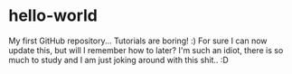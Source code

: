 # hello-world
My first GitHub repository... Tutorials are boring! :)
For sure I can now update this, but will I remember how to later? 
I'm such an idiot, there is so much to study and I am just joking around with this shit.. :D
